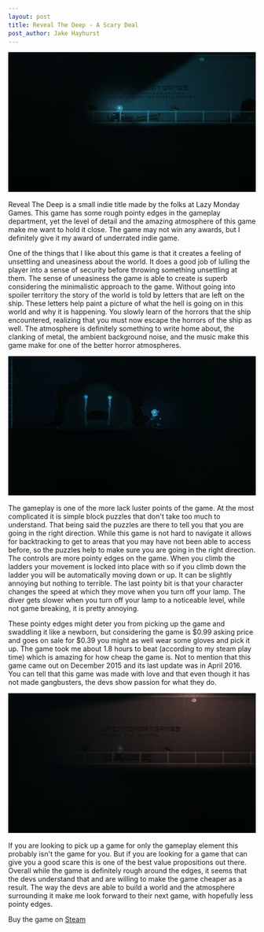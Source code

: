 ```yaml
---
layout: post
title: Reveal The Deep - A Scary Deal
post_author: Jake Hayhurst
---
```


![image](/public/images/RTD_LMG.jpg)

Reveal The Deep is a small indie title made by the folks at Lazy Monday Games. This game has some rough pointy edges in the gameplay department, yet the level of detail and the amazing atmosphere of this game make me want to hold it close. The game may not win any awards, but I definitely give it my award of underrated indie game.

One of the things that I like about this game is that it creates a feeling of unsettling and uneasiness about the world. It does a good job of lulling the player into a sense of security before throwing something unsettling at them. The sense of uneasiness the game is able to create is superb considering the minimalistic approach to the game. Without going into spoiler territory the story of the world is told by letters that are left on the ship. These letters help paint a picture of what the hell is going on in this world and why it is happening. You slowly learn of the horrors that the ship encountered, realizing that you must now escape the horrors of the ship as well. The atmosphere is definitely something to write home about, the clanking of metal, the ambient background noise, and the music make this game make for one of the better horror atmospheres.

![image](/public/images/RTD_TOM.jpg)

The gameplay is one of the more lack luster points of the game. At the most complicated it is simple block puzzles that don't take too much to understand. That being said the puzzles are there to tell you that you are going in the right direction. While this game is not hard to navigate it allows for backtracking to get to areas that you may have not been able to access before, so the puzzles help to make sure you are going in the right direction. The controls are more pointy edges on the game. When you climb the ladders your movement is locked into place with so if you climb down the ladder you will be automatically moving down or up. It can be slightly annoying but nothing to terrible. The last pointy bit is that your character changes the speed at which they move when you turn off your lamp. The diver gets slower when you turn off your lamp to a noticeable level, while not game breaking, it is pretty annoying.

These pointy edges might deter you from picking up the game and swaddling it like a newborn, but considering the game is $0.99 asking price and goes on sale for $0.39 you might as well wear some gloves and pick it up. The game took me about 1.8 hours to beat (according to my steam play time) which is amazing for how cheap the game is. Not to mention that this game came out on December 2015 and its last update was in April 2016. You can tell that this game was made with love and that even though it has not made gangbusters, the devs show passion for what they do.

![image](/public/images/RTD_TY.jpg)

If you are looking to pick up a game for only the gameplay element this probably isn't the game for you. But if you are looking for a game that can give you a good scare this is one of the best value propositions out there. Overall while the game is definitely rough around the edges, it seems that the devs understand that and are willing to make the game cheaper as a result. The way the devs are able to build a world and the atmosphere surrounding it make me look forward to their next game, with hopefully less pointy edges.

Buy the game on [Steam](http://store.steampowered.com/app/411560/)
